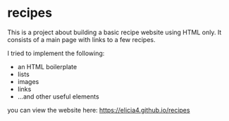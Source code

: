 # recipes

This is a project about building a basic recipe website using HTML only.
It consists of a main page with links to a few recipes. 

I tried to implement the following:
- an HTML boilerplate
- lists
- images
- links
- ...and other useful elements

you can view the website here: https://elicia4.github.io/recipes

